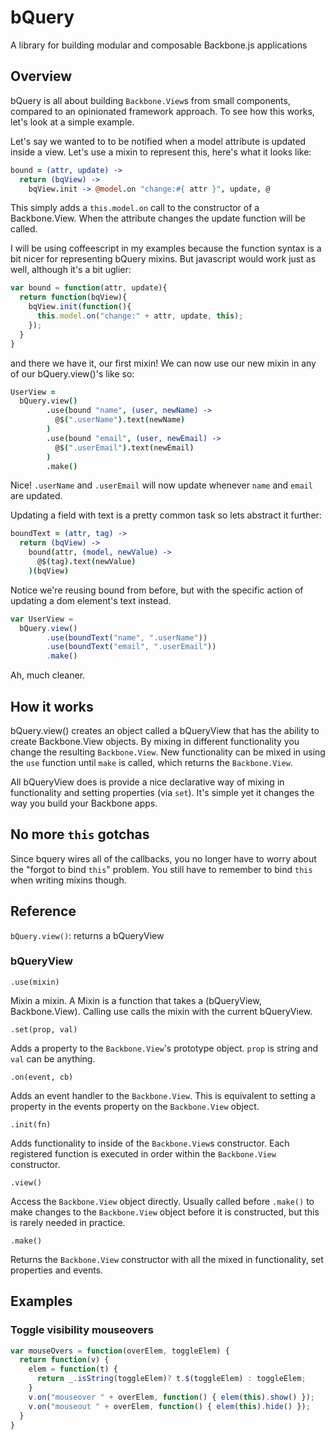 # bQuery

A library for building modular and composable Backbone.js applications

## Overview

bQuery is all about building `Backbone.View`s from small components, compared to
an opinionated framework approach. To see how this works, let's look at a simple
example.

Let's say we wanted to to be notified when a model attribute is updated inside a
view. Let's use a mixin to represent this, here's what it looks like:

```coffee
bound = (attr, update) ->
  return (bqView) ->
    bqView.init -> @model.on "change:#{ attr }", update, @
```

This simply adds a `this.model.on` call to the constructor of a Backbone.View.
When the attribute changes the update function will be called.

I will be using coffeescript in my examples because the function syntax is a bit
nicer for representing bQuery mixins. But javascript would work just as well,
although it's a bit uglier:

```js
var bound = function(attr, update){
  return function(bqView){
    bqView.init(function(){
      this.model.on("change:" + attr, update, this);
    });
  }
}
```

and there we have it, our first mixin! We can now use our new mixin in any of
our bQuery.view()'s like so:

```coffee
UserView =
  bQuery.view()
        .use(bound "name", (user, newName) -> 
          @$(".userName").text(newName)
        )
        .use(bound "email", (user, newEmail) -> 
          @$(".userEmail").text(newEmail)
        )
        .make()
```

Nice! `.userName` and `.userEmail` will now update whenever `name` and `email`
are updated.

Updating a field with text is a pretty common task so lets abstract it further:

```coffee
boundText = (attr, tag) ->
  return (bqView) ->
    bound(attr, (model, newValue) -> 
      @$(tag).text(newValue)
    )(bqView)
```

Notice we're reusing bound from before, but with the specific action of updating
a dom element's text instead.

```js
var UserView =
  bQuery.view()
        .use(boundText("name", ".userName"))
        .use(boundText("email", ".userEmail"))
        .make()
```

Ah, much cleaner.

## How it works

bQuery.view() creates an object called a bQueryView that has the ability to
create Backbone.View objects. By mixing in different functionality you change
the resulting `Backbone.View`. New functionality can be mixed in using the `use`
function until `make` is called, which returns the `Backbone.View`.

All bQueryView does is provide a nice declarative way of mixing in functionality
and setting properties (via `set`). It's simple yet it changes the way you build
your Backbone apps.

## No more `this` gotchas

Since bquery wires all of the callbacks, you no longer have to worry about
the "forgot to bind `this`" problem. You still have to remember to
bind `this` when writing mixins though.

## Reference

`bQuery.view()`: returns a bQueryView

### bQueryView

`.use(mixin)` 

Mixin a mixin. A Mixin is a function that takes a (bQueryView, Backbone.View).
Calling use calls the mixin with the current bQueryView.

`.set(prop, val)` 

Adds a property to the `Backbone.View`'s prototype object. `prop` is string and
`val` can be anything.

`.on(event, cb)`

Adds an event handler to the `Backbone.View`. This is equivalent to setting a
property in the events property on the `Backbone.View` object.

`.init(fn)`

Adds functionality to inside of the `Backbone.View`s constructor. Each
registered function is executed in order within the `Backbone.View` constructor.

`.view()`

Access the `Backbone.View` object directly. Usually called before `.make()` to
make changes to the `Backbone.View` object before it is constructed, but this is
rarely needed in practice.

`.make()`

Returns the `Backbone.View` constructor with all the mixed in functionality, set
properties and events.

## Examples

### Toggle visibility mouseovers
```js
var mouseOvers = function(overElem, toggleElem) {
  return function(v) {
    elem = function(t) { 
      return _.isString(toggleElem)? t.$(toggleElem) : toggleElem;
    }
    v.on("mouseover " + overElem, function() { elem(this).show() });
    v.on("mouseout " + overElem, function() { elem(this).hide() });
  }
}
```
